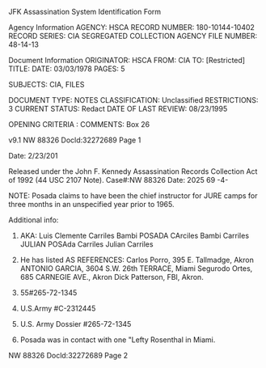 JFK Assassination System
Identification Form

Agency Information
AGENCY: HSCA
RECORD NUMBER: 180-10144-10402
RECORD SERIES: CIA SEGREGATED COLLECTION
AGENCY FILE NUMBER: 48-14-13

Document Information
ORIGINATOR: HSCA
FROM: CIA
TO: [Restricted]
TITLE: 
DATE: 03/03/1978
PAGES: 5

SUBJECTS: CIA, FILES

DOCUMENT TYPE: NOTES
CLASSIFICATION: Unclassified
RESTRICTIONS: 3
CURRENT STATUS: Redact
DATE OF LAST REVIEW: 08/23/1995

OPENING CRITERIA : 
COMMENTS: Box 26

v9.1
NW 88326 Docld:32272689 Page 1

Date: 2/23/201

Released under the John F. Kennedy
Assassination Records Collection Act of
1992 (44 USC 2107 Note). Case#:NW
88326 Date: 2025
69
-4-

NOTE: Posada claims to have been
the chief instructor for JURE
camps for three months in
an unspecified year prior to
1965.

Additional info:
1. AKA: Luis Clemente Carriles
Bambi POSADA CArciles
Bambi Carriles
JULIAN POSAda Carriles
Julian Carriles

2. He has listed AS REFERENCES:
Carlos Porro, 395 E. Tallmadge, Akron
ANTONIO GARCIA, 3604 S.W. 26th TERRACE, Miami
Segurodo Ortes, 685 CARNEGIE AVE., Akron
Dick Patterson, FBI, Akron.

3. 55#265-72-1345
4. U.S.Army #C-2312445
5. U.S. Army Dossier #265-72-1345
6. Posada was in contact with
one "Lefty Rosenthal in Miami.

NW 88326 Docld:32272689 Page 2

